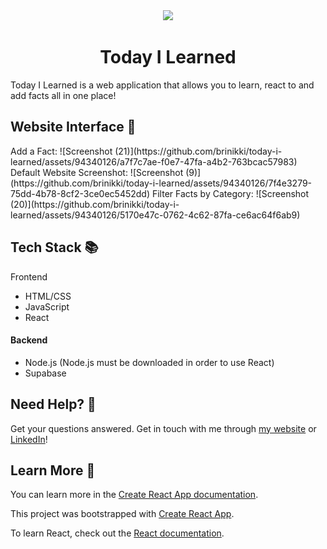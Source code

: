 <div align="center">
    <a href="[website](https://todayilearned-brinikki.netlify.app/)/">
        <img src="v1/logo.png" crossorigin>
    </a>
    <h1>Today I Learned</h1> 
</div>
Today I Learned is a web application that allows you to learn, react to and add facts all in one place!

<h2>Website Interface 	&#127747</h2>
Add a Fact:
![Screenshot (21)](https://github.com/brinikki/today-i-learned/assets/94340126/a7f7c7ae-f0e7-47fa-a4b2-763bcac57983)
Default Website Screenshot:
![Screenshot (9)](https://github.com/brinikki/today-i-learned/assets/94340126/7f4e3279-75dd-4b78-8cf2-3ce0ec5452dd)
Filter Facts by Category:
![Screenshot (20)](https://github.com/brinikki/today-i-learned/assets/94340126/5170e47c-0762-4c62-87fa-ce6ac64f6ab9)


<h2>Tech Stack &#128218</h2>
 Frontend

- HTML/CSS
- JavaScript
- React

#### Backend
- Node.js (Node.js must be downloaded in order to use React)
- Supabase


<h2>Need Help?	&#128587</h2>

Get your questions answered. Get in touch with me through [my website](https://briannaiwu.com) or [LinkedIn](https://www.linkedin.com/in/brinikki/)!

<h2>Learn More 💭</h2>

You can learn more in the [Create React App documentation](https://facebook.github.io/create-react-app/docs/getting-started).

This project was bootstrapped with [Create React App](https://github.com/facebook/create-react-app).

To learn React, check out the [React documentation](https://reactjs.org/).

###
